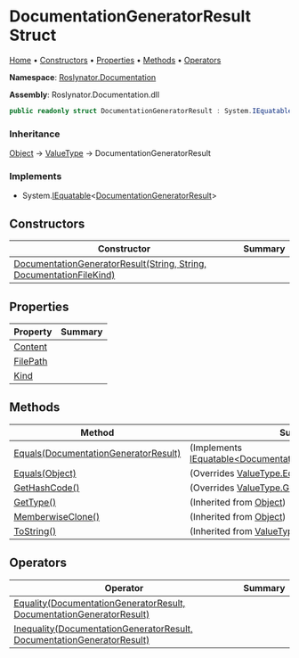 <a name="_top"></a>

# DocumentationGeneratorResult Struct

[Home](../../../README.md#_top) &#x2022; [Constructors](#constructors) &#x2022; [Properties](#properties) &#x2022; [Methods](#methods) &#x2022; [Operators](#operators)

**Namespace**: [Roslynator.Documentation](../README.md#_top)

**Assembly**: Roslynator\.Documentation\.dll

```csharp
public readonly struct DocumentationGeneratorResult : System.IEquatable<DocumentationGeneratorResult>
```

### Inheritance

[Object](https://docs.microsoft.com/en-us/dotnet/api/system.object) &#x2192; [ValueType](https://docs.microsoft.com/en-us/dotnet/api/system.valuetype) &#x2192; DocumentationGeneratorResult

### Implements

* System\.[IEquatable](https://docs.microsoft.com/en-us/dotnet/api/system.iequatable-1)\<[DocumentationGeneratorResult](#_top)>

## Constructors

| Constructor | Summary |
| ----------- | ------- |
| [DocumentationGeneratorResult(String, String, DocumentationFileKind)](-ctor/README.md#_top) | |

## Properties

| Property | Summary |
| -------- | ------- |
| [Content](Content/README.md#_top) | |
| [FilePath](FilePath/README.md#_top) | |
| [Kind](Kind/README.md#_top) | |

## Methods

| Method | Summary |
| ------ | ------- |
| [Equals(DocumentationGeneratorResult)](Equals/README.md#Roslynator_Documentation_DocumentationGeneratorResult_Equals_Roslynator_Documentation_DocumentationGeneratorResult_) |  \(Implements [IEquatable\<DocumentationGeneratorResult>.Equals](https://docs.microsoft.com/en-us/dotnet/api/system.iequatable-1.equals)\) |
| [Equals(Object)](Equals/README.md#Roslynator_Documentation_DocumentationGeneratorResult_Equals_System_Object_) |  \(Overrides [ValueType.Equals](https://docs.microsoft.com/en-us/dotnet/api/system.valuetype.equals)\) |
| [GetHashCode()](GetHashCode/README.md#_top) |  \(Overrides [ValueType.GetHashCode](https://docs.microsoft.com/en-us/dotnet/api/system.valuetype.gethashcode)\) |
| [GetType()](https://docs.microsoft.com/en-us/dotnet/api/system.object.gettype) |  \(Inherited from [Object](https://docs.microsoft.com/en-us/dotnet/api/system.object)\) |
| [MemberwiseClone()](https://docs.microsoft.com/en-us/dotnet/api/system.object.memberwiseclone) |  \(Inherited from [Object](https://docs.microsoft.com/en-us/dotnet/api/system.object)\) |
| [ToString()](https://docs.microsoft.com/en-us/dotnet/api/system.valuetype.tostring) |  \(Inherited from [ValueType](https://docs.microsoft.com/en-us/dotnet/api/system.valuetype)\) |

## Operators

| Operator | Summary |
| -------- | ------- |
| [Equality(DocumentationGeneratorResult, DocumentationGeneratorResult)](op_Equality/README.md#_top) | |
| [Inequality(DocumentationGeneratorResult, DocumentationGeneratorResult)](op_Inequality/README.md#_top) | |

